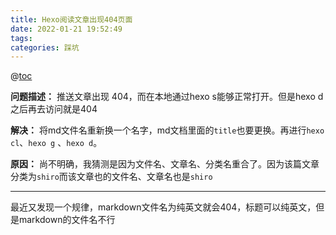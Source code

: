 ```yaml
---
title: Hexo阅读文章出现404页面
date: 2022-01-21 19:52:49
tags:
categories: 踩坑
---
```


@[toc](Hexo阅读文章404页面)

**问题描述：**
推送文章出现 404，而在本地通过hexo s能够正常打开。但是hexo d之后再去访问就是404

**解决：**
将md文件名重新换一个名字，md文档里面的`title`也要更换。再进行`hexo cl`、`hexo g` 、`hexo d`。

**原因：**  尚不明确，我猜测是因为文件名、文章名、分类名重合了。因为该篇文章分类为`shiro`而该文章也的文件名、文章名也是`shiro`



---
最近又发现一个规律，markdown文件名为纯英文就会404，标题可以纯英文，但是markdown的文件名不行